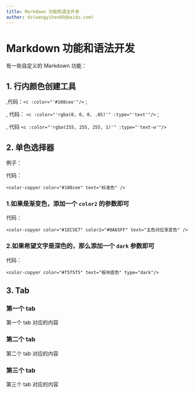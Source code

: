 ```yaml
---
title: Markdown 功能和语法开发
author: dz(wangyihan05@baidu.com)
---
```

# Markdown 功能和语法开发

有一些自定义的 Markdown 功能：

## 1. 行内颜色创建工具


<c :color="'#108cee'"/>   ,代码：` <c :color="'#108cee'"/> ` ;

<c :color="'rgba(0, 0, 0, .85)'" :type="'text'"/> , 代码： `<c :color="'rgba(0, 0, 0, .85)'" :type="'text'"/>` ;

<c :color="'rgba(255, 255, 255, 1)'" :type="'text-w'"/>, 代码 `<c :color="'rgba(255, 255, 255, 1)'" :type="'text-w'"/>`



## 2. 单色选择器

例子：
<color-copyer color="#108cee" text="标准色" />

代码：

    <color-copyer color="#108cee" text="标准色" />
    
### 1.如果是渐变色，添加一个 `color2` 的参数即可

<color-copyer color="#1EC5E7" color2="#0A65FF" text="主色对应渐变色" />

代码：

    <color-copyer color="#1EC5E7" color2="#0A65FF" text="主色对应渐变色" />

### 2.如果希望文字是深色的，那么添加一个 `dark` 参数即可

<color-copyer color="#f5f5f5" text="板块底色" type="dark"/>

代码：

    <color-copyer color="#f5f5f5" text="板块底色" type="dark"/>


## 3. Tab


<tab> 

### 第一个 tab

第一个 tab 对应的内容

### 第二个 tab

第二个 tab 对应的内容

### 第三个 tab

第三个 tab 对应的内容

</tab>




    
